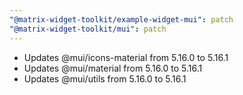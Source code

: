 ```yaml
---
"@matrix-widget-toolkit/example-widget-mui": patch
"@matrix-widget-toolkit/mui": patch
---
```


 * Updates @mui/icons-material from 5.16.0 to 5.16.1
 * Updates @mui/material from 5.16.0 to 5.16.1
 * Updates @mui/utils from 5.16.0 to 5.16.1
